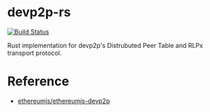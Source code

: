 # devp2p-rs

[![Build Status](https://travis-ci.org/sorpaas/devp2p-rs.svg?branch=master)](https://travis-ci.org/sorpaas/devp2p-rs)

Rust implementation for devp2p's Distrubuted Peer Table and RLPx transport protocol.

# Reference

* [ethereumjs/ethereumjs-devp2p](https://github.com/ethereumjs/ethereumjs-devp2p)
